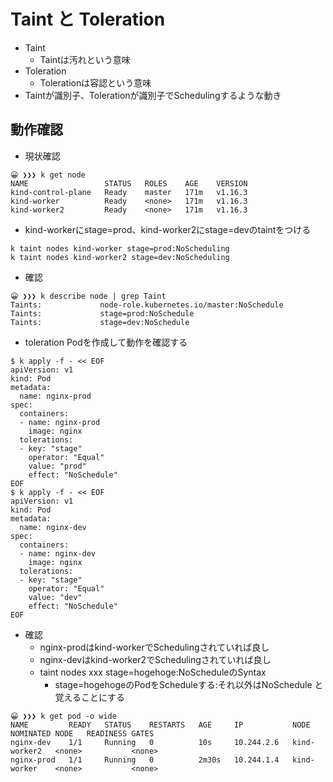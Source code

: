 # Taint と Toleration
- Taint
  - Taintは汚れという意味
- Toleration
  - Tolerationは容認という意味
- Taintが識別子、Tolerationが識別子でSchedulingするような動き

## 動作確認
- 現状確認
```
😀 ❯❯❯ k get node
NAME                 STATUS   ROLES    AGE    VERSION
kind-control-plane   Ready    master   171m   v1.16.3
kind-worker          Ready    <none>   171m   v1.16.3
kind-worker2         Ready    <none>   171m   v1.16.3
```

- kind-workerにstage=prod、kind-worker2にstage=devのtaintをつける
```
k taint nodes kind-worker stage=prod:NoScheduling
k taint nodes kind-worker2 stage=dev:NoScheduling
```

- 確認
```
😀 ❯❯❯ k describe node | grep Taint
Taints:             node-role.kubernetes.io/master:NoSchedule
Taints:             stage=prod:NoSchedule
Taints:             stage=dev:NoSchedule
```
- toleration Podを作成して動作を確認する
```
$ k apply -f - << EOF
apiVersion: v1
kind: Pod
metadata:
  name: nginx-prod
spec:
  containers:
  - name: nginx-prod
    image: nginx
  tolerations:
  - key: "stage"
    operator: "Equal"
    value: "prod"
    effect: "NoSchedule"
EOF
$ k apply -f - << EOF
apiVersion: v1
kind: Pod
metadata:
  name: nginx-dev
spec:
  containers:
  - name: nginx-dev
    image: nginx
  tolerations:
  - key: "stage"
    operator: "Equal"
    value: "dev"
    effect: "NoSchedule"
EOF
```

- 確認
  - nginx-prodはkind-workerでSchedulingされていれば良し
  - nginx-devはkind-worker2でSchedulingされていれば良し
  - taint nodes xxx stage=hogehoge:NoScheduleのSyntax
    - stage=hogehogeのPodをScheduleする:それ以外はNoSchedule と覚えることにする
```
😀 ❯❯❯ k get pod -o wide
NAME         READY   STATUS    RESTARTS   AGE     IP           NODE           NOMINATED NODE   READINESS GATES
nginx-dev    1/1     Running   0          10s     10.244.2.6   kind-worker2   <none>           <none>
nginx-prod   1/1     Running   0          2m30s   10.244.1.4   kind-worker    <none>           <none>
```
